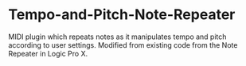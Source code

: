 # Tempo-and-Pitch-Note-Repeater
MIDI plugin which repeats notes as it manipulates tempo and pitch according to user settings. Modified from existing code from the Note Repeater in Logic Pro X.
